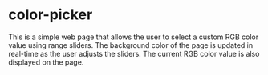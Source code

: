 # color-picker
This is a simple web page that allows the user to select a custom RGB color value using range sliders. The background color of the page is updated in real-time as the user adjusts the sliders. The current RGB color value is also displayed on the page.
